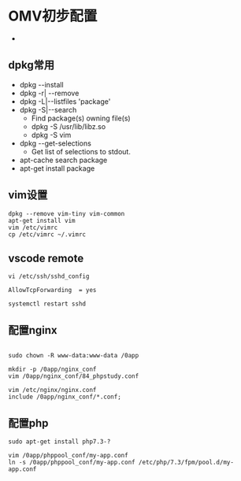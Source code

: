 # OMV初步配置

- 

## dpkg常用

- dpkg --install
- dpkg -r| --remove
- dpkg -L|--listfiles 'package'
- dpkg -S|--search
  - Find package(s) owning file(s)
  - dpkg -S /usr/lib/libz.so
  - dpkg -S vim
- dpkg --get-selections
  - Get list of selections to stdout.
- apt-cache search package
- apt-get install package

## vim设置

```shell
dpkg --remove vim-tiny vim-common
apt-get install vim
vim /etc/vimrc
cp /etc/vimrc ~/.vimrc
```

## vscode remote

```shell
vi /etc/ssh/sshd_config

AllowTcpForwarding  = yes

systemctl restart sshd
```

## 配置nginx

```shell

sudo chown -R www-data:www-data /0app

mkdir -p /0app/nginx_conf
vim /0app/nginx_conf/84_phpstudy.conf

vim /etc/nginx/nginx.conf
include /0app/nginx_conf/*.conf;
```

## 配置php

```shell
sudo apt-get install php7.3-?

vim /0app/phppool_conf/my-app.conf
ln -s /0app/phppool_conf/my-app.conf /etc/php/7.3/fpm/pool.d/my-app.conf
```